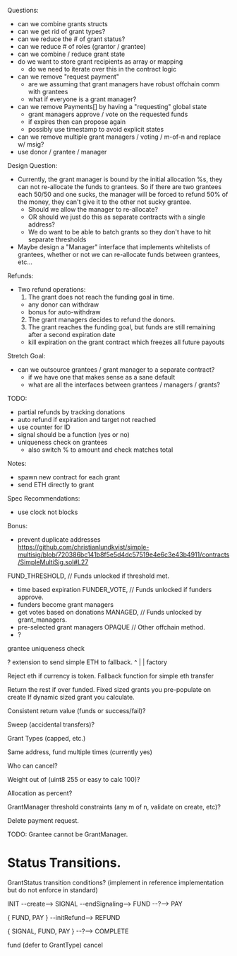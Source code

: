 Questions:
- can we combine grants structs
- can we get rid of grant types?
- can we reduce the # of grant status?
- can we reduce # of roles (grantor / grantee)
- can we combine / reduce grant state
- do we want to store grant recipients as array or mapping
  - do we need to iterate over this in the contract logic
- can we remove "request payment"
  - are we assuming that grant managers have robust offchain comm with grantees
  - what if everyone is a grant manager?
- can we remove Payments[] by having a "requesting" global state
  - grant managers approve / vote on the requested funds
  - if expires then can propose again
  - possibly use timestamp to avoid explicit states
- can we remove multiple grant managers / voting / m-of-n and replace w/ msig?
- use donor / grantee / manager

Design Question:
- Currently, the grant manager is bound by the initial allocation %s, they can
  not re-allocate the funds to grantees. So if there are two grantees each
  50/50 and one sucks, the manager will be forced to refund 50% of the money,
  they can't give it to the other not sucky grantee.
  - Should we allow the manager to re-allocate?
  - OR should we just do this as separate contracts with a single address?
  - We do want to be able to batch grants so they don't have to hit separate
    thresholds
- Maybe design a "Manager" interface that implements whitelists of grantees,
  whether or not we can re-allocate funds between grantees, etc...

Refunds:
- Two refund operations:
  1. The grant does not reach the funding goal in time.
   - any donor can withdraw
   - bonus for auto-withdraw
  2. The grant managers decides to refund the donors.
  3. The grant reaches the funding goal, but funds are still remaining after
     a second expiration date
   - kill expiration on the grant contract which freezes all future payouts

Stretch Goal:
- can we outsource grantees / grant manager to a separate contract?
  - if we have one that makes sense as a sane default
  - what are all the interfaces between grantees / managers / grants?

TODO:
- partial refunds by tracking donations
- auto refund if expiration and target not reached
- use counter for ID
- signal should be a function (yes or no)
- uniqueness check on grantees
  - also switch % to amount and check matches total

Notes:
- spawn new contract for each grant
- send ETH directly to grant

Spec Recommendations:
- use clock not blocks

Bonus:
- prevent duplicate addresses
https://github.com/christianlundkvist/simple-multisig/blob/720386bc141b8f5e5d4dc57519e4e6c3e43b4911/contracts/SimpleMultiSig.sol#L27


FUND_THRESHOLD, // Funds unlocked if threshold met.
- time based expiration
FUNDER_VOTE,    // Funds unlocked if funders approve.
- funders become grant managers
- get votes based on donations
MANAGED,        // Funds unlocked by grant_managers.
- pre-selected grant managers
OPAQUE          // Other offchain method.
- ?





grantee uniqueness check


? extension to send simple ETH to fallback.
   ^
   |
   |
factory



Reject eth if currency is token.
Fallback function for simple eth transfer

Return the rest if over funded.
Fixed sized grants you pre-populate on create
If dynamic sized grant you calculate.



Consistent return value (funds or success/fail)?

Sweep (accidental transfers)?

Grant Types (capped, etc.)

Same address, fund multiple times (currently yes)

Who can cancel?

Weight out of (uint8 255 or easy to calc 100)?

Allocation as percent?

GrantManager threshold constraints (any m of n, validate on create, etc)?

Delete payment request.

TODO: Grantee cannot be GrantManager.

# Status Transitions.
GrantStatus transition conditions?
(implement in reference implementation but do not enforce in standard)

INIT --create--> SIGNAL --endSignaling--> FUND --?--> PAY

{ FUND, PAY } --initRefund--> REFUND

{ SIGNAL, FUND, PAY } --?--> COMPLETE



fund (defer to GrantType)
cancel
